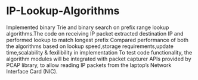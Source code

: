 # IP-Lookup-Algorithms
Implemented binary Trie and binary search on prefix range lookup algorithms.The code on receiving IP packet extracted
destination IP and performed lookup to match longest prefix
Compared performance of both the algorithms based on lookup speed,storage requirements,update time,scalability &
fexilibility in implementation
To test code functionality, the algorithm modules will be integrated with packet capturer APIs provided by PCAP library, to allow reading IP packets from the laptop’s Network Interface Card (NIC).

